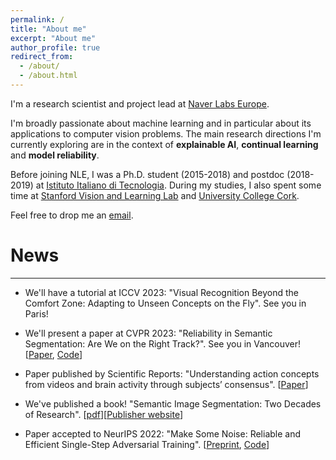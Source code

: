 ```yaml
---
permalink: /
title: "About me"
excerpt: "About me"
author_profile: true
redirect_from: 
  - /about/
  - /about.html
---
```


I'm a research scientist and project lead at [Naver Labs Europe](https://europe.naverlabs.com/).

I'm broadly passionate about machine learning and in particular about its applications to computer vision problems. The main research directions I'm currently exploring are in the context of **explainable AI**, **continual learning** and **model reliability**.

Before joining NLE, I was a Ph.D. student (2015-2018) and postdoc (2018-2019) at [Istituto Italiano di Tecnologia](https://www.iit.it). During my studies, I also spent some time at [Stanford Vision and Learning Lab](http://svl.stanford.edu/) and [University College Cork](https://www.ucc.ie/en/).

Feel free to drop me an [email](mailto:riccardo.volpi@naverlabs.com).

# News
---

- We'll have a tutorial at ICCV 2023: "Visual Recognition Beyond the Comfort Zone: Adapting to Unseen Concepts on the Fly". See you in Paris!

- We'll present a paper at CVPR 2023: "Reliability in Semantic Segmentation: Are We on the Right Track?". See you in Vancouver! [[Paper](https://arxiv.org/abs/2303.11298), [Code](https://github.com/naver/relis)]

- Paper published by Scientific Reports: "Understanding action concepts from videos and brain activity through subjects’ consensus". [[Paper](https://www.nature.com/articles/s41598-022-23067-2)]

- We've published a book! "Semantic Image Segmentation: Two Decades of Research". [[pdf](https://github.com/ricvolpi/ricvolpi.github.io/blob/master/files/semantic_segmentation_two_decades_of_research.pdf)][[Publisher website](https://www.nowpublishers.com/article/Details/CGV-095)]

- Paper accepted to NeurIPS 2022: "Make Some Noise: Reliable and Efficient Single-Step Adversarial Training". [[Preprint](https://openreview.net/forum?id=NENo__bExYu), [Code](https://github.com/pdejorge/N-FGSM)]
